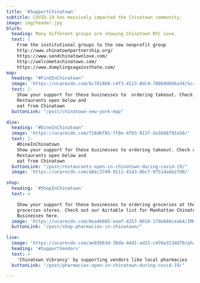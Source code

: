 ```yaml
---
title: '#SupportChinatown'
subtitle: COVID-19 has massively impacted the Chinatown community.
image: img/header.jpg
blurb:
  heading: Many different groups are showing Chinatown NYC Love.
  text: | 
    From the institutional groups to the new nonprofit group
    http://www.chinatownpartnership.org/
    https://www.sendchinatownlove.com/
    http://welcometochinatown.com/
    https://www.dumplingsagainsthate.com/
map:
  heading: "#FindInChinatown"
  image: 'https://ucarecdn.com/bc7818b8-c4f3-4523-8dc9-789b9d666a34/ScreenShot20200418at92230PM.png'
  text: |-
    Show your support for these businesses to  ordering takeout. Check out our Airtable list for Manhattan Chinatown
    Restaurants open below and 
    eat from Chinatown 
  buttonLink: "/post/chinatown-new-york-map"

dine:
  heading: "#DineInChinatown"
  image: 'https://ucarecdn.com/f28dbf81-ff8e-4f03-913f-da3b68f91e58/'
  text: |-
    #DineInChinatown 
    Show your support for these businesses to ordering takeout. Check out our Airtable list for Manhattan Chinatown
    Restaurants open below and 
    eat from Chinatown 
  buttonLink: "/post/restaurants-open-in-chinatown-during-covid-19/"
  image: 'https://ucarecdn.com/a8ec3749-9111-4143-86cf-97514ade27d0/'

shop:
  heading: '#ShopInChinatown'
  text: >

    Show your support for these businesses to ordering groceries at these follow
    groceries stores. Check out our Airtable list for Manhattan Chinatown
    Businesses here.
  image: 'https://ucarecdn.com/6ea4b665-eaaf-4257-8016-17de848ceab4/IMG_20200305_122958_1.jpg'
  buttonLink: "/post/shop-pharmacies-in-chinatown/"

live:
  image: 'https://ucarecdn.com/ae03b63d-38da-4dd1-ad21-c476a313dd70/pharm.jpg'
  heading: '#SupportVendors'
  text: > 
    'Chinatown Vibrancy' by supporting vendors like local pharmacies
  buttonLink: "/post/pharmacies-open-in-chinatown-during-covid-19/"

---
```

